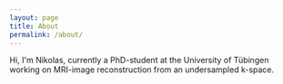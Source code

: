 ```yaml
---
layout: page
title: About
permalink: /about/
---
```


Hi, I'm Nikolas, currently a PhD-student at the University of Tübingen working on MRI-image reconstruction from an undersampled k-space.
